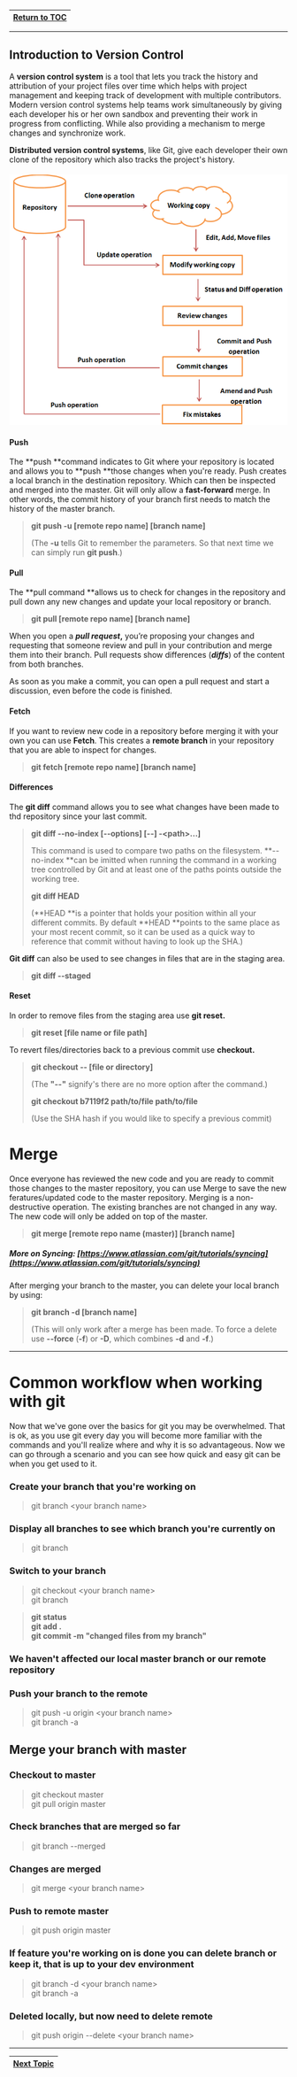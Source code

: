 |[Return to TOC](/00-Table-of-Contents.md)|
|---|

---

## Introduction to Version Control

A **version control system** is a tool that lets you track the history and attribution of your project files over time which helps with project management and keeping track of development with multiple contributors.  Modern version control systems help teams work simultaneously by giving each developer his or her own sandbox and preventing their work in progress from conflicting. While also providing a mechanism to merge changes and synchronize work.

**Distributed version control systems**, like Git, give each developer their own clone of the repository which also tracks the project's history.

#### ![](/assets/git1.png)

#### Push

The **push **command indicates to Git where your repository is located and allows you to **push **those changes when you're ready. Push creates a local branch in the destination repository. Which can then be inspected and merged into the master. Git will only allow a **fast-forward** merge.  In other words, the commit history of your branch first needs to match the history of the master branch.

> **git push -u \[remote repo name\] \[branch name\]**
>
> \(The **-u** tells Git to remember the parameters.  So that next time we can simply run **git push**.\)

#### Pull

The **pull command **allows us to check for changes in the repository and pull down any new changes and update your local repository or branch.

> **git pull \[remote repo name\] \[branch name\]**

When you open a _**pull request**_**,** you’re proposing your changes and requesting that someone review and pull in your contribution and merge them into their branch. Pull requests show differences \(_**diffs**_\) of the content from both branches.

As soon as you make a commit, you can open a pull request and start a discussion, even before the code is finished.

#### Fetch

If you want to review new code in a repository before merging it with your own you can use **Fetch**. This creates a **remote branch** in your repository that you are able to inspect for changes.

> **git fetch \[remote repo name\] \[branch name\]**

#### Differences

The **git diff** command allows you to see what changes have been made to thd repository since your last commit.

> **git diff --no-index \[--options\] \[--\] -&lt;path&gt;...\]**
>
> This command is used to compare two paths on the filesystem. **--no-index **can be imitted when running the command in a working tree controlled by Git and at least one of the paths points outside the working tree.
>
> **git diff HEAD**
>
> \(**HEAD **is a pointer that holds your position within all your different commits.  By default **HEAD **points to the same place as your most recent commit, so it can be used as a quick way to reference that commit without having to look up the SHA.\)

**Git diff** can also be used to see changes in files that are in the staging area.

> **git diff --staged**

#### Reset

In order to remove files from the staging area use **git reset.**

> **git reset \[file name or file path\]**

To revert files/directories back to a previous commit use **checkout.**

> **git checkout -- \[file or directory\]**
>
> \(The **"--"** signify's there are no more option after the command.\)
>
> **git checkout b7119f2 path/to/file path/to/file**
>
> \(Use the SHA hash if you would like to specify a previous commit\)

# Merge

Once everyone has reviewed the new code and you are ready to commit those changes to the master repository, you can use Merge to save the  new feratures/updated code to the master repository. Merging is a non-destructive operation.  The existing branches are not changed in any way.  The new code will only be added on top of the master.

> **git merge \[remote repo name \(master\)\] \[branch name\]**

##### More on Syncing: [https://www.atlassian.com/git/tutorials/syncing](https://www.atlassian.com/git/tutorials/syncing)

After merging your branch to the master, you can delete your local branch by using:

> **git branch -d \[branch name\]**
>
> \(This will only work after a merge has been made.  To force a delete use **--force** \(**-f**\) or **-D**, which combines **-d** and **-f**.\)

---

# **Common workflow when working with git**
Now that we've gone over the basics for git you may be overwhelmed. That is ok, as you use git every day you will become more familiar with the commands and you'll realize where and why it is so advantageous. Now we can go through a scenario and you can see how quick and easy git can be when you get used to it.


### **Create your branch that you're working on**
> git branch &lt;your branch name>

### **Display all branches to see which branch you're currently on**
> git branch

### **Switch to your branch**
> git checkout &lt;your branch name>  
> git branch  


> **git status  
> git add .  
> git commit -m "changed files from my branch"**
### **We haven't affected our local master branch or our remote repository**

### **Push your branch to the remote**
> git push -u origin &lt;your branch name>  
> git branch -a

## **Merge your branch with master**
### **Checkout to master**
> git checkout master  
> git pull origin master  
### **Check branches that are merged so far**
> git branch --merged
### **Changes are merged**
> git merge &lt;your branch name>  
### **Push to remote master**
> git push origin master

### **If feature you're working on is done you can delete branch or keep it, that is up to your dev environment**
> git branch -d &lt;your branch name>  
> git branch -a  
### **Deleted locally, but now need to delete remote**
> git push origin --delete &lt;your branch name>

---

|[Next Topic](07_resources.md)|
|---|
